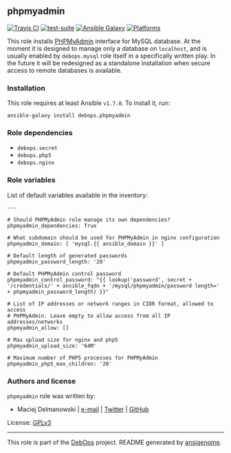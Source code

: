 ## phpmyadmin

[![Travis CI](https://secure.travis-ci.org/debops/ansible-phpmyadmin.png)](http://travis-ci.org/debops/ansible-phpmyadmin) [![test-suite](http://img.shields.io/badge/test--suite-ansible--phpmyadmin-blue.svg)](https://github.com/debops/test-suite/tree/master/ansible-phpmyadmin/) [![Ansible Galaxy](http://img.shields.io/badge/galaxy-debops.phpmyadmin-660198.svg)](https://galaxy.ansible.com/list#/roles/1587) [![Platforms](http://img.shields.io/badge/platforms-debian%20|%20ubuntu-lightgrey.svg)](#)

This role installs [PHPMyAdmin](http://www.phpmyadmin.net/) interface for
MySQL database. At the moment it is designed to manage only a database on
`localhost`, and is usually enabled by `debops.mysql` role itself in
a specifically written play. In the future it will be redesigned as
a standalone installation when secure access to remote databases is
available.


### Installation

This role requires at least Ansible `v1.7.0`. To install it, run:

    ansible-galaxy install debops.phpmyadmin



### Role dependencies

- `debops.secret`
- `debops.php5`
- `debops.nginx`



### Role variables

List of default variables available in the inventory:

    ---
    
    # Should PHPMyAdmin role manage its own dependencies?
    phpmyadmin_dependencies: True
    
    # What subdomain should be used for PHPMyAdmin in nginx configuration
    phpmyadmin_domain: [ 'mysql.{{ ansible_domain }}' ]
    
    # Default length of generated passwords
    phpmyadmin_password_length: '20'
    
    # Default PHPMyAdmin control password
    phpmyadmin_control_password: "{{ lookup('password', secret + '/credentials/' + ansible_fqdn + '/mysql/phpmyadmin/password length=' + phpmyadmin_password_length) }}"
    
    # List of IP addresses or network ranges in CIDR format, allowed to access
    # PHPMyAdmin. Leave empty to allow access from all IP addresses/networks
    phpmyadmin_allow: []
    
    # Max upload size for nginx and php5
    phpmyadmin_upload_size: '64M'
    
    # Maximum number of PHP5 processes for PHPMyAdmin
    phpmyadmin_php5_max_children: '20'




### Authors and license

`phpmyadmin` role was written by:

- Maciej Delmanowski | [e-mail](mailto:drybjed@gmail.com) | [Twitter](https://twitter.com/drybjed) | [GitHub](https://github.com/drybjed)

License: [GPLv3](https://tldrlegal.com/license/gnu-general-public-license-v3-(gpl-3))

***

This role is part of the [DebOps](http://debops.org/) project. README generated by [ansigenome](https://github.com/nickjj/ansigenome/).

